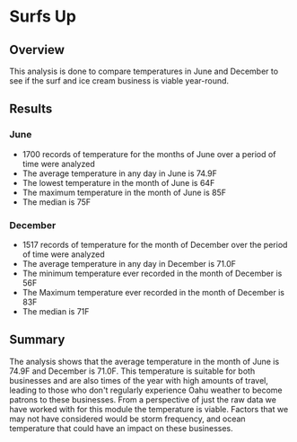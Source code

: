 # Surfs Up

## Overview

This analysis is done to compare temperatures in June and December to see if the surf and ice cream business is viable year-round.

## Results

### June
- 1700 records of temperature for the months of June over a period of time were analyzed
- The average temperature in any day in June is 74.9F
- The lowest temperature in the month of June is 64F
- The maximum temperature in the month of June is 85F
- The median is 75F

### December 
- 1517 records of temperature for the month of December over the period of time were analyzed
- The average temperature in any day in December is 71.0F
- The minimum temperature ever recorded in the month of December is 56F
- The Maximum temperature ever recorded in the month of December is 83F
- The median is 71F

## Summary
The analysis shows that the average temperature in the month of June is 74.9F and December is 71.0F. This temperature is suitable for both businesses and are also times of the year with high amounts of travel, leading to those who don't regularly experience Oahu weather to become patrons to these businesses. From a perspective of just the raw data we have worked with for this module the temperature is viable. Factors that we may not have considered would be storm frequency, and ocean temperature that could have an impact on these businesses.